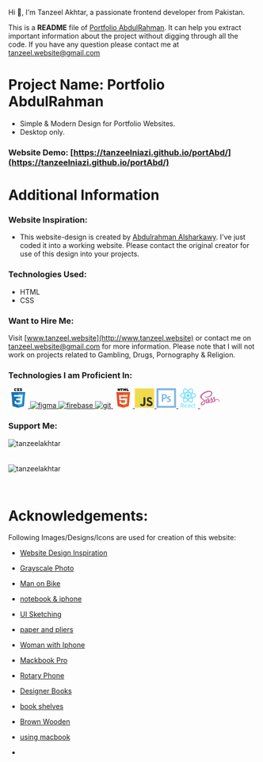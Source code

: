 Hi 👋, I'm Tanzeel Akhtar, a passionate frontend developer from Pakistan.

This is a **README** file of [Portfolio AbdulRahman](https://github.com/tanzeelNiazi/portAbd). It can help you extract important information about the project without digging through all the code. If you have any question please contact me at tanzeel.website@gmail.com

# Project Name: Portfolio AbdulRahman

- Simple & Modern Design for Portfolio Websites.
- Desktop only.

### Website Demo: [https://tanzeelniazi.github.io/portAbd/](https://tanzeelniazi.github.io/portAbd/)

# Additional Information

### Website Inspiration:

- This website-design is created by [Abdulrahman Alsharkawy](https://www.behance.net/Abdulrahman_Ahmed). I've just coded it into a working website. Please contact the original creator for use of this design into your projects.

### Technologies Used:

- HTML
- CSS

### Want to Hire Me:

Visit [www.tanzeel.website](http://www.tanzeel.website) or contact me on tanzeel.website@gmail.com for more information. Please note that I will not work on projects related to Gambling, Drugs, Pornography & Religion.

### Technologies I am Proficient In:

<p align="left"> <a href="https://www.w3schools.com/css/" target="_blank" rel="noreferrer"> <img src="https://raw.githubusercontent.com/devicons/devicon/master/icons/css3/css3-original-wordmark.svg" alt="css3" width="40" height="40"/> </a> <a href="https://www.figma.com/" target="_blank" rel="noreferrer"> <img src="https://www.vectorlogo.zone/logos/figma/figma-icon.svg" alt="figma" width="40" height="40"/> </a> <a href="https://firebase.google.com/" target="_blank" rel="noreferrer"> <img src="https://www.vectorlogo.zone/logos/firebase/firebase-icon.svg" alt="firebase" width="40" height="40"/> </a> <a href="https://git-scm.com/" target="_blank" rel="noreferrer"> <img src="https://www.vectorlogo.zone/logos/git-scm/git-scm-icon.svg" alt="git" width="40" height="40"/> </a> <a href="https://www.w3.org/html/" target="_blank" rel="noreferrer"> <img src="https://raw.githubusercontent.com/devicons/devicon/master/icons/html5/html5-original-wordmark.svg" alt="html5" width="40" height="40"/> </a> <a href="https://developer.mozilla.org/en-US/docs/Web/JavaScript" target="_blank" rel="noreferrer"> <img src="https://raw.githubusercontent.com/devicons/devicon/master/icons/javascript/javascript-original.svg" alt="javascript" width="40" height="40"/> </a> <a href="https://www.photoshop.com/en" target="_blank" rel="noreferrer"> <img src="https://raw.githubusercontent.com/devicons/devicon/master/icons/photoshop/photoshop-line.svg" alt="photoshop" width="40" height="40"/> </a> <a href="https://reactjs.org/" target="_blank" rel="noreferrer"> <img src="https://raw.githubusercontent.com/devicons/devicon/master/icons/react/react-original-wordmark.svg" alt="react" width="40" height="40"/> </a> <a href="https://sass-lang.com" target="_blank" rel="noreferrer"> <img src="https://raw.githubusercontent.com/devicons/devicon/master/icons/sass/sass-original.svg" alt="sass" width="40" height="40"/> </a> </p>

<h3 align="left">Support Me:</h3>
<p><a href="https://www.buymeacoffee.com/tanzeelakhtar"> <img align="left" src="https://cdn.buymeacoffee.com/buttons/v2/default-yellow.png" height="50" width="210" alt="tanzeelakhtar" /></a>

<br />
<br />
<br />
<a href="https://ko-fi.com/tanzeelakhtar"> <img align="left" src="https://cdn.ko-fi.com/cdn/kofi3.png?v=3" height="50" width="210" alt="tanzeelakhtar" /></a></p>

<br><br>

# Acknowledgements:

Following Images/Designs/Icons are used for creation of this website:

- [Website Design Inspiration](https://www.behance.net/gallery/79069747/My-Portfolio-Website-UXUI)
- [Grayscale Photo](https://www.pexels.com/photo/grayscale-photo-of-a-man-looking-at-camera-8661047/)
- [Man on Bike](https://www.pexels.com/photo/grayscale-photo-of-a-man-sitting-on-a-motorcycle-7823937/)
- [notebook & iphone](https://www.pexels.com/photo/notebook-beside-the-iphone-on-table-196644/)
- [UI Sketching](https://www.pexels.com/photo/person-writing-on-white-paper-3471423/)
- [paper and pliers](https://www.pexels.com/photo/white-diagram-paper-under-pliers-1178498/)
- [Woman with Iphone](https://www.pexels.com/photo/woman-with-phone-and-tablet-on-table-377718/)
- [Mackbook Pro](https://www.pexels.com/photo/person-operating-macbook-pro-955405/)
- [Rotary Phone](https://www.pexels.com/photo/mobile-phone-next-to-a-rotary-phone-5211540/)
- [Designer Books](https://www.pexels.com/photo/love-books-designer-time-10622625/)
- [book shelves](https://www.pexels.com/photo/wooden-book-shelves-with-books-10027580/)
- [Brown Wooden](https://www.pexels.com/photo/brown-wooden-framed-on-brown-wooden-shelf-9704117/)
- [using macbook](https://www.pexels.com/photo/photography-of-person-using-macbook-1251834/)

- []()
